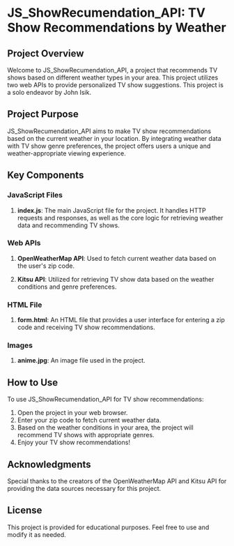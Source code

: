 # JS_ShowRecumendation_API: TV Show Recommendations by Weather

## Project Overview

Welcome to JS_ShowRecumendation_API, a project that recommends TV shows based on different weather types in your area. This project utilizes two web APIs to provide personalized TV show suggestions. This project is a solo endeavor by John Isik.

## Project Purpose

JS_ShowRecumendation_API aims to make TV show recommendations based on the current weather in your location. By integrating weather data with TV show genre preferences, the project offers users a unique and weather-appropriate viewing experience.

## Key Components

### JavaScript Files

1. **index.js**: The main JavaScript file for the project. It handles HTTP requests and responses, as well as the core logic for retrieving weather data and recommending TV shows.

### Web APIs

1. **OpenWeatherMap API**: Used to fetch current weather data based on the user's zip code.

2. **Kitsu API**: Utilized for retrieving TV show data based on the weather conditions and genre preferences.

### HTML File

1. **form.html**: An HTML file that provides a user interface for entering a zip code and receiving TV show recommendations.

### Images

1. **anime.jpg**: An image file used in the project.

## How to Use

To use JS_ShowRecumendation_API for TV show recommendations:

1. Open the project in your web browser.
2. Enter your zip code to fetch current weather data.
3. Based on the weather conditions in your area, the project will recommend TV shows with appropriate genres.
4. Enjoy your TV show recommendations!

## Acknowledgments

Special thanks to the creators of the OpenWeatherMap API and Kitsu API for providing the data sources necessary for this project.

## License

This project is provided for educational purposes. Feel free to use and modify it as needed.
